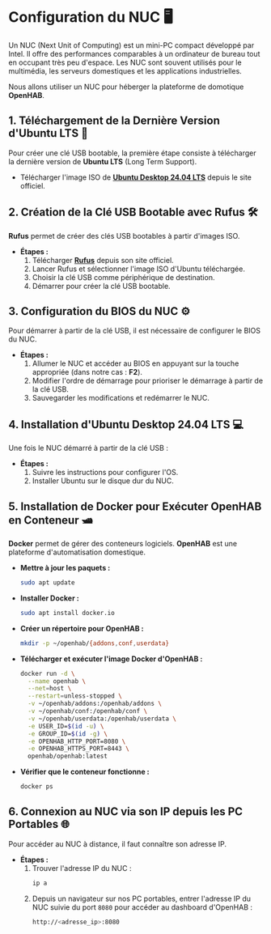 # Configuration du NUC 🖥️

Un NUC (Next Unit of Computing) est un mini-PC compact développé par Intel. Il offre des performances comparables à un ordinateur de bureau tout en occupant très peu d'espace. Les NUC sont souvent utilisés pour le multimédia, les serveurs domestiques et les applications industrielles.

Nous allons utiliser un NUC pour héberger la plateforme de domotique **OpenHAB**.

## 1. Téléchargement de la Dernière Version d'Ubuntu LTS 📝

Pour créer une clé USB bootable, la première étape consiste à télécharger la dernière version de **Ubuntu LTS** (Long Term Support).

- Télécharger l'image ISO de [**Ubuntu Desktop 24.04 LTS**](https://ubuntu.com/download/desktop) depuis le site officiel.

## 2. Création de la Clé USB Bootable avec Rufus 🛠️

**Rufus** permet de créer des clés USB bootables à partir d'images ISO.

- **Étapes :**
  1. Télécharger [**Rufus**](https://rufus.ie/) depuis son site officiel.
  2. Lancer Rufus et sélectionner l'image ISO d'Ubuntu téléchargée.
  3. Choisir la clé USB comme périphérique de destination.
  4. Démarrer pour créer la clé USB bootable.

## 3. Configuration du BIOS du NUC ⚙️

Pour démarrer à partir de la clé USB, il est nécessaire de configurer le BIOS du NUC.

- **Étapes :**
  1. Allumer le NUC et accéder au BIOS en appuyant sur la touche appropriée (dans notre cas : **F2**).
  2. Modifier l'ordre de démarrage pour prioriser le démarrage à partir de la clé USB.
  3. Sauvegarder les modifications et redémarrer le NUC.

## 4. Installation d'Ubuntu Desktop 24.04 LTS 💻

Une fois le NUC démarré à partir de la clé USB :

- **Étapes :**
  1. Suivre les instructions pour configurer l'OS.
  2. Installer Ubuntu sur le disque dur du NUC.

## 5. Installation de Docker pour Exécuter OpenHAB en Conteneur 🛥️

**Docker** permet de gérer des conteneurs logiciels. **OpenHAB** est une plateforme d'automatisation domestique.

- **Mettre à jour les paquets :**
  ```bash
  sudo apt update
  ```

- **Installer Docker :**
  ```bash
  sudo apt install docker.io
  ```

- **Créer un répertoire pour OpenHAB :**
  ```bash
  mkdir -p ~/openhab/{addons,conf,userdata}
  ```

- **Télécharger et exécuter l'image Docker d'OpenHAB :**
  ```bash
  docker run -d \
    --name openhab \
    --net=host \
    --restart=unless-stopped \
    -v ~/openhab/addons:/openhab/addons \
    -v ~/openhab/conf:/openhab/conf \
    -v ~/openhab/userdata:/openhab/userdata \
    -e USER_ID=$(id -u) \
    -e GROUP_ID=$(id -g) \
    -e OPENHAB_HTTP_PORT=8080 \
    -e OPENHAB_HTTPS_PORT=8443 \
    openhab/openhab:latest
  ```

- **Vérifier que le conteneur fonctionne :**
  ```bash
  docker ps
  ```

## 6. Connexion au NUC via son IP depuis les PC Portables 🌐

Pour accéder au NUC à distance, il faut connaître son adresse IP.

- **Étapes :**
  1. Trouver l'adresse IP du NUC :
     ```bash
     ip a
     ```
  2. Depuis un navigateur sur nos PC portables, entrer l'adresse IP du NUC suivie du port `8080` pour accéder au dashboard d'OpenHAB :
     ```bash
     http://<adresse_ip>:8080
     ```
